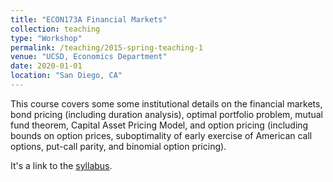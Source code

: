 ```yaml
---
title: "ECON173A Financial Markets"
collection: teaching
type: "Workshop"
permalink: /teaching/2015-spring-teaching-1
venue: "UCSD, Economics Department"
date: 2020-01-01
location: "San Diego, CA"
---
```


This course covers some some institutional details on the financial markets, bond pricing (including duration analysis), optimal portfolio problem, mutual fund theorem, Capital Asset Pricing Model, and option pricing (including bounds on option prices, suboptimality of early exercise of American call options, put-call parity, and binomial option pricing).

It's a link to the [syllabus](https://alexisakira.github.io/files/173A_syllabus.pdf).



